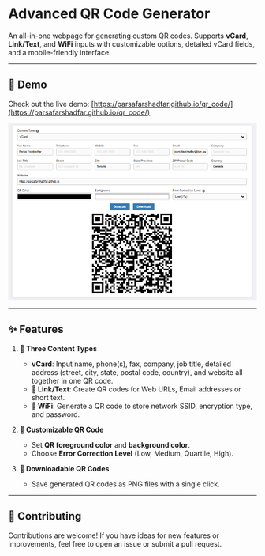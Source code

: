  
# Advanced QR Code Generator 

An all-in-one webpage for generating custom QR codes. Supports **vCard**, **Link/Text**, and **WiFi** inputs with customizable options, detailed vCard fields, and a mobile-friendly interface.
 
---

## 🚀 Demo  
Check out the live demo: [https://parsafarshadfar.github.io/qr_code/](https://parsafarshadfar.github.io/qr_code/)


 

![qr_code_example](/QR_code_demo.png)

---
## ✨ Features

1. **📇 Three Content Types**
   - **vCard**: Input name, phone(s), fax, company, job title, detailed address (street, city, state, postal code, country), and website all together in one QR code.
   - **🔗 Link/Text**: Create QR codes for Web URLs, Email addresses or short text. 
   - **📶 WiFi**: Generate a QR code to store network SSID, encryption type, and password. 

2. **🎨 Customizable QR Code**
   - Set **QR foreground color** and **background color**.
   - Choose **Error Correction Level** (Low, Medium, Quartile, High).

3. **💾 Downloadable QR Codes**
   - Save generated QR codes as PNG files with a single click.

---

## 🤝 Contributing

Contributions are welcome! If you have ideas for new features or improvements, feel free to open an issue or submit a pull request.